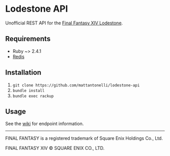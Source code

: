# Lodestone API

Unofficial REST API for the [Final Fantasy XIV Lodestone](https://na.finalfantasyxiv.com/lodestone/).

## Requirements
* Ruby ~> 2.4.1
* [Redis](https://redis.io/)

## Installation
1. `git clone https://github.com/mattantonelli/lodestone-api`
2. `bundle install`
3. `bundle exec rackup`

## Usage

See the [wiki](https://github.com/mattantonelli/lodestone-api/wiki) for endpoint information.

---

FINAL FANTASY is a registered trademark of Square Enix Holdings Co., Ltd.

FINAL FANTASY XIV © SQUARE ENIX CO., LTD.


